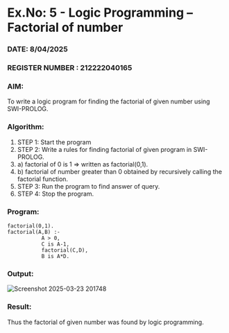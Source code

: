 # Ex.No: 5 - Logic Programming – Factorial of number   
### DATE: 8/04/2025                                                                           
### REGISTER NUMBER : 212222040165
### AIM: 
To  write  a logic program for finding the factorial of given number using SWI-PROLOG. 
### Algorithm:
1. STEP 1: Start the program
2. STEP 2:  Write a rules for finding factorial of given program in SWI-PROLOG.
3.   a)	factorial of 0 is 1 => written as factorial(0,1).
4.   b)	factorial of number greater than 0 obtained by recursively calling the factorial    function.
5. STEP 3: Run the program  to find answer of  query.
6. STEP 4: Stop the program.

### Program:
~~~
factorial(0,1).
factorial(A,B) :-  
           A > 0, 
           C is A-1,
           factorial(C,D),
           B is A*D.
~~~


### Output:
![Screenshot 2025-03-23 201748](https://github.com/user-attachments/assets/a8c2364c-40cb-4161-b212-87c4f6b39dc6)


### Result:
Thus the factorial of given number was found by logic programming. 
